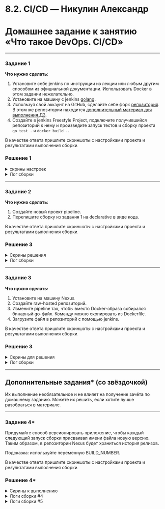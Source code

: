 # 8.2. CI/CD — Никулин Александр
# Домашнее задание к занятию «Что такое DevOps. СI/СD»

---

### Задание 1

**Что нужно сделать:**

1. Установите себе jenkins по инструкции из лекции или любым другим способом из официальной документации. Использовать Docker в этом задании нежелательно.
2. Установите на машину с jenkins [golang](https://golang.org/doc/install).
3. Используя свой аккаунт на GitHub, сделайте себе форк [репозитория](https://github.com/netology-code/sdvps-materials.git). В этом же репозитории находится [дополнительный материал для выполнения ДЗ](https://github.com/netology-code/sdvps-materials/blob/main/CICD/8.2-hw.md).
3. Создайте в jenkins Freestyle Project, подключите получившийся репозиторий к нему и произведите запуск тестов и сборку проекта ```go test .``` и  ```docker build .```.

В качестве ответа пришлите скриншоты с настройками проекта и результатами выполнения сборки.

### Решение 1

<details>
  <summary>скрины настроек</summary>
  
  > Настроил две виртуальные машины и накатил туда дженкинс и нексус \
  > ![image](https://github.com/ADNikulin/netology/assets/44374132/c7ead3e7-01c1-4e05-9cd3-5d8d66ad27fb) \
  > ![image](https://github.com/ADNikulin/netology/assets/44374132/cecabcb4-f523-4c29-9a31-fc466a470a87) \
  > ![image](https://github.com/ADNikulin/netology/assets/44374132/4a82010f-12b2-47c0-8100-8f8a26fd7a1b) \
  > ![image](https://github.com/ADNikulin/netology/assets/44374132/c42b5152-8b9a-468b-8652-1d68c3ccd471) \
  > ![image](https://github.com/ADNikulin/netology/assets/44374132/8453d14d-7695-49b8-8f2f-66299d5e8f0f) 
</details> 
  
<details>
  <summary>Лог сборки</summary>
  
  ```
  Started by user Никулин Александр
  Running as SYSTEM
  Building in workspace /var/lib/jenkins/workspace/Projects.8-2.Test
  The recommended git tool is: NONE
  No credentials specified
  Cloning the remote Git repository
  Cloning repository https://github.com/ADNikulin/sdvps-materials.git/
   > git init /var/lib/jenkins/workspace/Projects.8-2.Test # timeout=10
  Fetching upstream changes from https://github.com/ADNikulin/sdvps-materials.git/
   > git --version # timeout=10
   > git --version # 'git version 2.17.1'
   > git fetch --tags --progress -- https://github.com/ADNikulin/sdvps-materials.git/ +refs/heads/*:refs/remotes/origin/* # timeout=10
   > git config remote.origin.url https://github.com/ADNikulin/sdvps-materials.git/ # timeout=10
   > git config --add remote.origin.fetch +refs/heads/*:refs/remotes/origin/* # timeout=10
  Avoid second fetch
   > git rev-parse refs/remotes/origin/main^{commit} # timeout=10
  Checking out Revision 223dbc3f489784448004e020f2ef224f17a7b06d (refs/remotes/origin/main)
   > git config core.sparsecheckout # timeout=10
   > git checkout -f 223dbc3f489784448004e020f2ef224f17a7b06d # timeout=10
  Commit message: "Update README.md"
  First time build. Skipping changelog.
  [Projects.8-2.Test] $ /bin/sh -xe /tmp/jenkins4441506615887807084.sh
  + /usr/local/go/bin/go test .
  ok  	github.com/netology-code/sdvps-materials	0.001s
  [Projects.8-2.Test] $ /bin/sh -xe /tmp/jenkins6336848651231527160.sh
  + docker build .
  #1 [internal] load build definition from Dockerfile
  #1 DONE 0.0s
  
  #2 [internal] load .dockerignore
  #2 transferring context: 2B done
  #2 DONE 0.4s
  
  #1 [internal] load build definition from Dockerfile
  #1 transferring dockerfile: 350B done
  #1 DONE 0.4s
  
  #3 [internal] load metadata for docker.io/library/golang:1.16
  #3 ...
  
  #4 [internal] load metadata for docker.io/library/alpine:latest
  #4 DONE 1.8s
  
  #3 [internal] load metadata for docker.io/library/golang:1.16
  #3 DONE 2.0s
  
  #5 [internal] load build context
  #5 DONE 0.0s
  
  #6 [stage-1 1/3] FROM docker.io/library/alpine:latest@sha256:7144f7bab3d4c2648d7e59409f15ec52a18006a128c733fcff20d3a4a54ba44a
  #6 resolve docker.io/library/alpine:latest@sha256:7144f7bab3d4c2648d7e59409f15ec52a18006a128c733fcff20d3a4a54ba44a 0.0s done
  #6 ...
  
  #5 [internal] load build context
  #5 transferring context: 100.33kB 0.0s done
  #5 DONE 0.0s
  
  #6 [stage-1 1/3] FROM docker.io/library/alpine:latest@sha256:7144f7bab3d4c2648d7e59409f15ec52a18006a128c733fcff20d3a4a54ba44a
  #6 sha256:7144f7bab3d4c2648d7e59409f15ec52a18006a128c733fcff20d3a4a54ba44a 1.64kB / 1.64kB done
  #6 sha256:c5c5fda71656f28e49ac9c5416b3643eaa6a108a8093151d6d1afc9463be8e33 528B / 528B done
  #6 sha256:7e01a0d0a1dcd9e539f8e9bbd80106d59efbdf97293b3d38f5d7a34501526cdb 1.47kB / 1.47kB done
  #6 sha256:7264a8db6415046d36d16ba98b79778e18accee6ffa71850405994cffa9be7de 0B / 3.40MB 0.2s
  #6 sha256:7264a8db6415046d36d16ba98b79778e18accee6ffa71850405994cffa9be7de 3.40MB / 3.40MB 0.3s done
  #6 extracting sha256:7264a8db6415046d36d16ba98b79778e18accee6ffa71850405994cffa9be7de
  #6 extracting sha256:7264a8db6415046d36d16ba98b79778e18accee6ffa71850405994cffa9be7de 0.1s done
  #6 DONE 0.6s
  
  #7 [builder 1/4] FROM docker.io/library/golang:1.16@sha256:5f6a4662de3efc6d6bb812d02e9de3d8698eea16b8eb7281f03e6f3e8383018e
  #7 resolve docker.io/library/golang:1.16@sha256:5f6a4662de3efc6d6bb812d02e9de3d8698eea16b8eb7281f03e6f3e8383018e 0.0s done
  #7 sha256:35fa3cfd4ec01a520f6986535d8f70a5eeef2d40fb8019ff626da24989bdd4f1 1.80kB / 1.80kB done
  #7 sha256:5f6a4662de3efc6d6bb812d02e9de3d8698eea16b8eb7281f03e6f3e8383018e 2.35kB / 2.35kB done
  #7 sha256:e4d61adff2077d048c6372d73c41b0bd68f525ad41f5530af05098a876683055 28.31MB / 54.92MB 0.5s
  #7 sha256:4ff1945c672b08a1791df62afaaf8aff14d3047155365f9c3646902937f7ffe6 5.15MB / 5.15MB 0.4s done
  #7 sha256:972d8c0bc0fc7d67045f744b6949c2884e6c64bc6b262d511a853b4b5aeb0d23 7.05kB / 7.05kB done
  #7 sha256:ff5b10aec998344606441aec43a335ab6326f32aae331aab27da16a6bb4ec2be 495.62kB / 10.87MB 0.5s
  #7 sha256:12de8c754e45686ace9e25d11bee372b070eed5b5ab20aa3b4fab8c936496d02 0B / 54.58MB 0.5s
  #7 sha256:e4d61adff2077d048c6372d73c41b0bd68f525ad41f5530af05098a876683055 54.92MB / 54.92MB 0.7s
  #7 sha256:ff5b10aec998344606441aec43a335ab6326f32aae331aab27da16a6bb4ec2be 10.87MB / 10.87MB 0.7s
  #7 sha256:12de8c754e45686ace9e25d11bee372b070eed5b5ab20aa3b4fab8c936496d02 14.68MB / 54.58MB 0.7s
  #7 sha256:12de8c754e45686ace9e25d11bee372b070eed5b5ab20aa3b4fab8c936496d02 25.17MB / 54.58MB 0.8s
  #7 sha256:12de8c754e45686ace9e25d11bee372b070eed5b5ab20aa3b4fab8c936496d02 32.51MB / 54.58MB 0.9s
  #7 sha256:12de8c754e45686ace9e25d11bee372b070eed5b5ab20aa3b4fab8c936496d02 49.28MB / 54.58MB 1.2s
  #7 sha256:12de8c754e45686ace9e25d11bee372b070eed5b5ab20aa3b4fab8c936496d02 54.58MB / 54.58MB 1.4s
  #7 sha256:e4d61adff2077d048c6372d73c41b0bd68f525ad41f5530af05098a876683055 54.92MB / 54.92MB 1.5s done
  #7 sha256:ff5b10aec998344606441aec43a335ab6326f32aae331aab27da16a6bb4ec2be 10.87MB / 10.87MB 1.5s done
  #7 extracting sha256:e4d61adff2077d048c6372d73c41b0bd68f525ad41f5530af05098a876683055
  #7 sha256:12de8c754e45686ace9e25d11bee372b070eed5b5ab20aa3b4fab8c936496d02 54.58MB / 54.58MB 2.7s done
  #7 sha256:0395a1c478ba68635e5d1bc9349b8fddba5584adc454cec751cd3f29af9080aa 0B / 129.16MB 2.8s
  #7 sha256:245345d44ed8225f5d3f80fb591b72fddeb8e40e1020926849fcaf0aac1ed060 0B / 156B 2.8s
  #7 sha256:8c86ff77a3175ed4d7958578d141a96b5da005855d60ea24067de33cd62e4c36 0B / 85.81MB 2.8s
  #7 sha256:245345d44ed8225f5d3f80fb591b72fddeb8e40e1020926849fcaf0aac1ed060 156B / 156B 3.0s done
  #7 sha256:8c86ff77a3175ed4d7958578d141a96b5da005855d60ea24067de33cd62e4c36 17.83MB / 85.81MB 3.1s
  #7 sha256:0395a1c478ba68635e5d1bc9349b8fddba5584adc454cec751cd3f29af9080aa 18.69MB / 129.16MB 3.2s
  #7 sha256:8c86ff77a3175ed4d7958578d141a96b5da005855d60ea24067de33cd62e4c36 31.46MB / 85.81MB 3.2s
  #7 sha256:0395a1c478ba68635e5d1bc9349b8fddba5584adc454cec751cd3f29af9080aa 50.33MB / 129.16MB 3.4s
  #7 sha256:8c86ff77a3175ed4d7958578d141a96b5da005855d60ea24067de33cd62e4c36 53.48MB / 85.81MB 3.4s
  #7 sha256:0395a1c478ba68635e5d1bc9349b8fddba5584adc454cec751cd3f29af9080aa 62.91MB / 129.16MB 3.5s
  #7 sha256:8c86ff77a3175ed4d7958578d141a96b5da005855d60ea24067de33cd62e4c36 65.01MB / 85.81MB 3.5s
  #7 sha256:0395a1c478ba68635e5d1bc9349b8fddba5584adc454cec751cd3f29af9080aa 79.69MB / 129.16MB 3.6s
  #7 sha256:8c86ff77a3175ed4d7958578d141a96b5da005855d60ea24067de33cd62e4c36 77.59MB / 85.81MB 3.6s
  #7 sha256:0395a1c478ba68635e5d1bc9349b8fddba5584adc454cec751cd3f29af9080aa 95.42MB / 129.16MB 3.7s
  #7 sha256:8c86ff77a3175ed4d7958578d141a96b5da005855d60ea24067de33cd62e4c36 85.81MB / 85.81MB 3.7s
  #7 sha256:0395a1c478ba68635e5d1bc9349b8fddba5584adc454cec751cd3f29af9080aa 114.29MB / 129.16MB 3.8s
  #7 sha256:0395a1c478ba68635e5d1bc9349b8fddba5584adc454cec751cd3f29af9080aa 129.16MB / 129.16MB 4.0s
  #7 extracting sha256:e4d61adff2077d048c6372d73c41b0bd68f525ad41f5530af05098a876683055 2.8s done
  #7 sha256:8c86ff77a3175ed4d7958578d141a96b5da005855d60ea24067de33cd62e4c36 85.81MB / 85.81MB 5.7s done
  #7 sha256:0395a1c478ba68635e5d1bc9349b8fddba5584adc454cec751cd3f29af9080aa 129.16MB / 129.16MB 9.1s
  #7 extracting sha256:4ff1945c672b08a1791df62afaaf8aff14d3047155365f9c3646902937f7ffe6
  #7 sha256:0395a1c478ba68635e5d1bc9349b8fddba5584adc454cec751cd3f29af9080aa 129.16MB / 129.16MB 9.8s done
  #7 ...
  
  #8 [stage-1 2/3] RUN apk -U add ca-certificates
  #0 4.053 fetch https://dl-cdn.alpinelinux.org/alpine/v3.18/main/x86_64/APKINDEX.tar.gz
  #0 5.212 fetch https://dl-cdn.alpinelinux.org/alpine/v3.18/community/x86_64/APKINDEX.tar.gz
  #0 5.571 (1/1) Installing ca-certificates (20230506-r0)
  #0 5.631 Executing busybox-1.36.1-r2.trigger
  #0 6.509 Executing ca-certificates-20230506-r0.trigger
  #0 6.537 OK: 8 MiB in 16 packages
  #8 ...
  
  #7 [builder 1/4] FROM docker.io/library/golang:1.16@sha256:5f6a4662de3efc6d6bb812d02e9de3d8698eea16b8eb7281f03e6f3e8383018e
  #7 extracting sha256:4ff1945c672b08a1791df62afaaf8aff14d3047155365f9c3646902937f7ffe6 0.9s done
  #7 ...
  
  #8 [stage-1 2/3] RUN apk -U add ca-certificates
  #8 DONE 11.2s
  
  #7 [builder 1/4] FROM docker.io/library/golang:1.16@sha256:5f6a4662de3efc6d6bb812d02e9de3d8698eea16b8eb7281f03e6f3e8383018e
  #7 extracting sha256:ff5b10aec998344606441aec43a335ab6326f32aae331aab27da16a6bb4ec2be
  #7 extracting sha256:ff5b10aec998344606441aec43a335ab6326f32aae331aab27da16a6bb4ec2be 0.3s done
  #7 extracting sha256:12de8c754e45686ace9e25d11bee372b070eed5b5ab20aa3b4fab8c936496d02
  #7 extracting sha256:12de8c754e45686ace9e25d11bee372b070eed5b5ab20aa3b4fab8c936496d02 2.2s done
  #7 extracting sha256:8c86ff77a3175ed4d7958578d141a96b5da005855d60ea24067de33cd62e4c36
  #7 extracting sha256:8c86ff77a3175ed4d7958578d141a96b5da005855d60ea24067de33cd62e4c36 2.1s done
  #7 extracting sha256:0395a1c478ba68635e5d1bc9349b8fddba5584adc454cec751cd3f29af9080aa
  #7 extracting sha256:0395a1c478ba68635e5d1bc9349b8fddba5584adc454cec751cd3f29af9080aa 3.7s done
  #7 extracting sha256:245345d44ed8225f5d3f80fb591b72fddeb8e40e1020926849fcaf0aac1ed060 done
  #7 DONE 28.9s
  
  #9 [builder 2/4] WORKDIR /go/src/github.com/netology-code/sdvps-materials
  #9 DONE 4.8s
  
  #10 [builder 3/4] COPY . ./
  #10 DONE 0.4s
  
  #11 [builder 4/4] RUN CGO_ENABLED=0 GOOS=linux go build -a -installsuffix nocgo -o /app .
  #11 DONE 4.7s
  
  #12 [stage-1 3/3] COPY --from=builder /app /app
  #12 DONE 0.1s
  
  #13 exporting to image
  #13 exporting layers
  #13 exporting layers 8.1s done
  #13 writing image sha256:d48e4cb91a245e612ede0aa9d02a3f7a06d628131d442bfcfa7702d08beb7f26 done
  #13 DONE 8.1s
  Finished: SUCCESS
  ```
</details>

---

### Задание 2

**Что нужно сделать:**

1. Создайте новый проект pipeline.
2. Перепишите сборку из задания 1 на declarative в виде кода.

В качестве ответа пришлите скриншоты с настройками проекта и результатами выполнения сборки.

### Решение 3

<details>
  <summary>Скрины решения</summary>
  
  > ![image](https://github.com/ADNikulin/netology/assets/44374132/f08d4140-007a-4d9b-9595-f2e7654a7ab6) \
  > ![image](https://github.com/ADNikulin/netology/assets/44374132/11b9a47b-0b5d-4161-afbf-335a62c0a479) \
  > ![image](https://github.com/ADNikulin/netology/assets/44374132/c4669068-29ac-44af-9c9d-ef75a12ff787) \
  > ![image](https://github.com/ADNikulin/netology/assets/44374132/4a968870-86e3-4a53-a805-be59c0debf77)
</details>

<details>
  <summary>Лог сборки</summary>
  
  ```
  Started by user Никулин Александр
[Pipeline] Start of Pipeline
[Pipeline] node
Running on Jenkins in /var/lib/jenkins/workspace/Projects.8-2.Test2
[Pipeline] {
[Pipeline] stage
[Pipeline] { (Git)
[Pipeline] git
The recommended git tool is: NONE
No credentials specified
 > git rev-parse --resolve-git-dir /var/lib/jenkins/workspace/Projects.8-2.Test2/.git # timeout=10
Fetching changes from the remote Git repository
 > git config remote.origin.url https://github.com/ADNikulin/sdvps-materials.git/ # timeout=10
Fetching upstream changes from https://github.com/ADNikulin/sdvps-materials.git/
 > git --version # timeout=10
 > git --version # 'git version 2.17.1'
 > git fetch --tags --progress -- https://github.com/ADNikulin/sdvps-materials.git/ +refs/heads/*:refs/remotes/origin/* # timeout=10
 > git rev-parse refs/remotes/origin/main^{commit} # timeout=10
Checking out Revision 223dbc3f489784448004e020f2ef224f17a7b06d (refs/remotes/origin/main)
 > git config core.sparsecheckout # timeout=10
 > git checkout -f 223dbc3f489784448004e020f2ef224f17a7b06d # timeout=10
 > git branch -a -v --no-abbrev # timeout=10
 > git checkout -b main 223dbc3f489784448004e020f2ef224f17a7b06d # timeout=10
Commit message: "Update README.md"
First time build. Skipping changelog.
[Pipeline] }
[Pipeline] // stage
[Pipeline] stage
[Pipeline] { (Build)
[Pipeline] sh
+ /usr/local/go/bin/go test .
ok  	github.com/netology-code/sdvps-materials	0.001s
[Pipeline] sh
+ docker build .
#1 [internal] load .dockerignore
#1 transferring context: 2B done
#1 DONE 0.0s

#2 [internal] load build definition from Dockerfile
#2 transferring dockerfile: 350B done
#2 DONE 0.1s

#3 [internal] load metadata for docker.io/library/golang:1.16
#3 DONE 1.4s

#4 [internal] load metadata for docker.io/library/alpine:latest
#4 DONE 1.5s

#5 [builder 1/4] FROM docker.io/library/golang:1.16@sha256:5f6a4662de3efc6d6bb812d02e9de3d8698eea16b8eb7281f03e6f3e8383018e
#5 DONE 0.0s

#6 [stage-1 1/3] FROM docker.io/library/alpine:latest@sha256:7144f7bab3d4c2648d7e59409f15ec52a18006a128c733fcff20d3a4a54ba44a
#6 DONE 0.0s

#7 [internal] load build context
#7 transferring context: 100.93kB 0.0s done
#7 DONE 0.0s

#8 [builder 2/4] WORKDIR /go/src/github.com/netology-code/sdvps-materials
#8 CACHED

#9 [builder 3/4] COPY . ./
#9 DONE 0.1s

#10 [builder 4/4] RUN CGO_ENABLED=0 GOOS=linux go build -a -installsuffix nocgo -o /app .
#10 DONE 4.2s

#11 [stage-1 2/3] RUN apk -U add ca-certificates
#11 CACHED

#12 [stage-1 3/3] COPY --from=builder /app /app
#12 CACHED

#13 exporting to image
#13 exporting layers done
#13 writing image sha256:d48e4cb91a245e612ede0aa9d02a3f7a06d628131d442bfcfa7702d08beb7f26 0.0s done
#13 DONE 0.0s
[Pipeline] }
[Pipeline] // stage
[Pipeline] }
[Pipeline] // node
[Pipeline] End of Pipeline
Finished: SUCCESS
  ```
</details>

---

### Задание 3

**Что нужно сделать:**

1. Установите на машину Nexus.
1. Создайте raw-hosted репозиторий.
1. Измените pipeline так, чтобы вместо Docker-образа собирался бинарный go-файл. Команду можно скопировать из Dockerfile.
1. Загрузите файл в репозиторий с помощью jenkins.

В качестве ответа пришлите скриншоты с настройками проекта и результатами выполнения сборки.

### Решение 3

<details>
  <summary>Скрины для решения</summary>
  
  > ![image](https://github.com/ADNikulin/netology/assets/44374132/2cde142e-da90-4cea-a0db-365f934ba98f) \
  > ![image](https://github.com/ADNikulin/netology/assets/44374132/a1e17821-a1d9-454d-a035-869b46220aee) \
  > ![image](https://github.com/ADNikulin/netology/assets/44374132/f389e7aa-9d1c-4120-925a-abf5c1eb69d9) \
  > ![image](https://github.com/ADNikulin/netology/assets/44374132/b396c812-f481-407f-9b44-d554a121e63e)
  > ![image](https://github.com/ADNikulin/netology/assets/44374132/20e45606-a8da-4028-8acd-caaa07ea3b7a)

</details>

<details>
  <summary>Лог сборки</summary>
  
  ```
  Started by user Никулин Александр
  [Pipeline] Start of Pipeline
  [Pipeline] node
  Running on Jenkins in /var/lib/jenkins/workspace/Projects.8-2.Test.3-1
  [Pipeline] {
  [Pipeline] stage
  [Pipeline] { (Git)
  [Pipeline] git
  The recommended git tool is: NONE
  No credentials specified
  Cloning the remote Git repository
  Cloning repository https://github.com/ADNikulin/sdvps-materials.git/
   > git init /var/lib/jenkins/workspace/Projects.8-2.Test.3-1 # timeout=10
  Fetching upstream changes from https://github.com/ADNikulin/sdvps-materials.git/
   > git --version # timeout=10
   > git --version # 'git version 2.17.1'
   > git fetch --tags --progress -- https://github.com/ADNikulin/sdvps-materials.git/ +refs/heads/*:refs/remotes/origin/* # timeout=10
   > git config remote.origin.url https://github.com/ADNikulin/sdvps-materials.git/ # timeout=10
   > git config --add remote.origin.fetch +refs/heads/*:refs/remotes/origin/* # timeout=10
  Avoid second fetch
   > git rev-parse refs/remotes/origin/main^{commit} # timeout=10
  Checking out Revision 223dbc3f489784448004e020f2ef224f17a7b06d (refs/remotes/origin/main)
   > git config core.sparsecheckout # timeout=10
   > git checkout -f 223dbc3f489784448004e020f2ef224f17a7b06d # timeout=10
   > git branch -a -v --no-abbrev # timeout=10
   > git checkout -b main 223dbc3f489784448004e020f2ef224f17a7b06d # timeout=10
  Commit message: "Update README.md"
  First time build. Skipping changelog.
  [Pipeline] }
  [Pipeline] // stage
  [Pipeline] stage
  [Pipeline] { (Build an Test)
  [Pipeline] sh
  + /usr/local/go/bin/go test .
  ok  	github.com/netology-code/sdvps-materials	0.001s
  [Pipeline] sh
  + /usr/local/go/bin/go build -a -installsuffix nocgo -o /builds/app .
  [Pipeline] }
  [Pipeline] // stage
  [Pipeline] stage
  [Pipeline] { (Push)
  [Pipeline] sh
  + curl -u admin:admin http://158.160.18.224:8081/repository/svdps-8_2/ --upload-file /builds/app
    % Total    % Received % Xferd  Average Speed   Time    Time     Time  Current
                                   Dload  Upload   Total   Spent    Left  Speed
  
    0     0    0     0    0     0      0      0 --:--:-- --:--:-- --:--:--     0
    0 1821k    0     0    0     0      0      0 --:--:-- --:--:-- --:--:--     0
  [Pipeline] }
  [Pipeline] // stage
  [Pipeline] }
  [Pipeline] // node
  [Pipeline] End of Pipeline
  Finished: SUCCESS
  ```
</details>

---
## Дополнительные задания* (со звёздочкой)

Их выполнение необязательное и не влияет на получение зачёта по домашнему заданию. Можете их решить, если хотите лучше разобраться в материале.

---

### Задание 4*

Придумайте способ версионировать приложение, чтобы каждый следующий запуск сборки присваивал имени файла новую версию. Таким образом, в репозитории Nexus будет храниться история релизов.

Подсказка: используйте переменную BUILD_NUMBER.

В качестве ответа пришлите скриншоты с настройками проекта и результатами выполнения сборки.

### Решение 4*

<details>
  <summary>Скрины к выполнению</summary>

  > ![image](https://github.com/ADNikulin/netology/assets/44374132/2549776e-6234-47e0-b241-7c7dc6179360) \
  > ![image](https://github.com/ADNikulin/netology/assets/44374132/422aa3be-1dcf-404f-8ffd-194775eda523) \
  > ![image](https://github.com/ADNikulin/netology/assets/44374132/6f772d17-7642-42bf-97d7-bbd578db4051)

</details>

<details>
  <summary>Логи сборки #4</summary>

  ```
  Started by user Никулин Александр
  [Pipeline] Start of Pipeline
  [Pipeline] node
  Running on Jenkins in /var/lib/jenkins/workspace/Projects.8-2.Test.3-1
  [Pipeline] {
  [Pipeline] stage
  [Pipeline] { (Git)
  [Pipeline] git
  The recommended git tool is: NONE
  No credentials specified
   > git rev-parse --resolve-git-dir /var/lib/jenkins/workspace/Projects.8-2.Test.3-1/.git # timeout=10
  Fetching changes from the remote Git repository
   > git config remote.origin.url https://github.com/ADNikulin/sdvps-materials.git/ # timeout=10
  Fetching upstream changes from https://github.com/ADNikulin/sdvps-materials.git/
   > git --version # timeout=10
   > git --version # 'git version 2.17.1'
   > git fetch --tags --progress -- https://github.com/ADNikulin/sdvps-materials.git/ +refs/heads/*:refs/remotes/origin/* # timeout=10
   > git rev-parse refs/remotes/origin/main^{commit} # timeout=10
  Checking out Revision 223dbc3f489784448004e020f2ef224f17a7b06d (refs/remotes/origin/main)
   > git config core.sparsecheckout # timeout=10
   > git checkout -f 223dbc3f489784448004e020f2ef224f17a7b06d # timeout=10
   > git branch -a -v --no-abbrev # timeout=10
   > git branch -D main # timeout=10
   > git checkout -b main 223dbc3f489784448004e020f2ef224f17a7b06d # timeout=10
  Commit message: "Update README.md"
   > git rev-list --no-walk 223dbc3f489784448004e020f2ef224f17a7b06d # timeout=10
  [Pipeline] }
  [Pipeline] // stage
  [Pipeline] stage
  [Pipeline] { (Build an Test)
  [Pipeline] sh
  + /usr/local/go/bin/go test .
  ok  	github.com/netology-code/sdvps-materials	(cached)
  [Pipeline] sh
  + /usr/local/go/bin/go build -a -installsuffix nocgo -o /builds/app.v.4 .
  [Pipeline] }
  [Pipeline] // stage
  [Pipeline] stage
  [Pipeline] { (Push)
  [Pipeline] sh
  + curl -u admin:123 http://158.160.18.224:8081/repository/svdps-8_2/ --upload-file /builds/app.v.4
    % Total    % Received % Xferd  Average Speed   Time    Time     Time  Current
                                   Dload  Upload   Total   Spent    Left  Speed
  
    0     0    0     0    0     0      0      0 --:--:-- --:--:-- --:--:--     0
  100 1821k    0     0  100 1821k      0  33.5M --:--:-- --:--:-- --:--:-- 33.5M
  [Pipeline] }
  [Pipeline] // stage
  [Pipeline] }
  [Pipeline] // node
  [Pipeline] End of Pipeline
  Finished: SUCCESS
  ```
</details>

<details>
  <summary>Логи сборки #5</summary>

  ```
  Started by user Никулин Александр
  [Pipeline] Start of Pipeline
  [Pipeline] node
  Running on Jenkins in /var/lib/jenkins/workspace/Projects.8-2.Test.3-1
  [Pipeline] {
  [Pipeline] stage
  [Pipeline] { (Git)
  [Pipeline] git
  The recommended git tool is: NONE
  No credentials specified
   > git rev-parse --resolve-git-dir /var/lib/jenkins/workspace/Projects.8-2.Test.3-1/.git # timeout=10
  Fetching changes from the remote Git repository
   > git config remote.origin.url https://github.com/ADNikulin/sdvps-materials.git/ # timeout=10
  Fetching upstream changes from https://github.com/ADNikulin/sdvps-materials.git/
   > git --version # timeout=10
   > git --version # 'git version 2.17.1'
   > git fetch --tags --progress -- https://github.com/ADNikulin/sdvps-materials.git/ +refs/heads/*:refs/remotes/origin/* # timeout=10
   > git rev-parse refs/remotes/origin/main^{commit} # timeout=10
  Checking out Revision 223dbc3f489784448004e020f2ef224f17a7b06d (refs/remotes/origin/main)
   > git config core.sparsecheckout # timeout=10
   > git checkout -f 223dbc3f489784448004e020f2ef224f17a7b06d # timeout=10
   > git branch -a -v --no-abbrev # timeout=10
   > git branch -D main # timeout=10
   > git checkout -b main 223dbc3f489784448004e020f2ef224f17a7b06d # timeout=10
  Commit message: "Update README.md"
   > git rev-list --no-walk 223dbc3f489784448004e020f2ef224f17a7b06d # timeout=10
  [Pipeline] }
  [Pipeline] // stage
  [Pipeline] stage
  [Pipeline] { (Build an Test)
  [Pipeline] sh
  + /usr/local/go/bin/go test .
  ok  	github.com/netology-code/sdvps-materials	(cached)
  [Pipeline] sh
  + /usr/local/go/bin/go build -a -installsuffix nocgo -o /builds/app.v.5 .
  [Pipeline] }
  [Pipeline] // stage
  [Pipeline] stage
  [Pipeline] { (Push)
  [Pipeline] sh
  + curl -u admin:123 http://158.160.18.224:8081/repository/svdps-8_2/ --upload-file /builds/app.v.5
    % Total    % Received % Xferd  Average Speed   Time    Time     Time  Current
                                   Dload  Upload   Total   Spent    Left  Speed
  
    0     0    0     0    0     0      0      0 --:--:-- --:--:-- --:--:--     0
  100 1821k    0     0  100 1821k      0  23.4M --:--:-- --:--:-- --:--:-- 23.4M
  [Pipeline] }
  [Pipeline] // stage
  [Pipeline] }
  [Pipeline] // node
  [Pipeline] End of Pipeline
  Finished: SUCCESS
  ```
</details>
